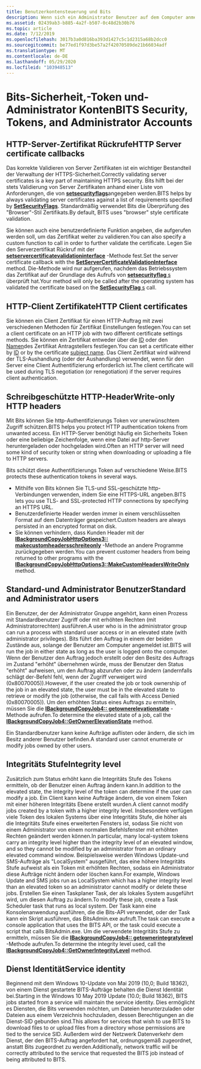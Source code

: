 ```yaml
---
title: Benutzerkontensteuerung und Bits
description: Wenn sich ein Administrator Benutzer auf dem Computer anmeldet, werden zwei Zugriffs Token erstellt. Eine ist ein gefiltertes Standardbenutzer Zugriffs Token, das andere ein vollständiges Administrator Zugriffs Token.
ms.assetid: 02439ab3-b885-4a2f-b507-0c48d2b30b76
ms.topic: article
ms.date: 7/12/2019
ms.openlocfilehash: 3017b3a0d816ba393d1427c5c1d2315a68b2dcc0
ms.sourcegitcommit: be77ed1f97d3be57a2f42070589de21b66034adf
ms.translationtype: MT
ms.contentlocale: de-DE
ms.lasthandoff: 05/29/2020
ms.locfileid: "103948513"
---
```

# <a name="bits-security-tokens-and-administrator-accounts"></a><span data-ttu-id="e0e6c-104">Bits-Sicherheit,-Token und-Administrator Konten</span><span class="sxs-lookup"><span data-stu-id="e0e6c-104">BITS Security, Tokens, and Administrator Accounts</span></span>

## <a name="http-server-certificate-callbacks"></a><span data-ttu-id="e0e6c-105">HTTP-Server-Zertifikat Rückrufe</span><span class="sxs-lookup"><span data-stu-id="e0e6c-105">HTTP Server certificate callbacks</span></span>
<span data-ttu-id="e0e6c-106">Das korrekte Validieren von Server Zertifikaten ist ein wichtiger Bestandteil der Verwaltung der HTTPS-Sicherheit.</span><span class="sxs-lookup"><span data-stu-id="e0e6c-106">Correctly validating server certificates is a key part of maintaining HTTPS security.</span></span> <span data-ttu-id="e0e6c-107">Bits hilft bei der stets Validierung von Server Zertifikaten anhand einer Liste von Anforderungen, die von [**setsecurityflags**](/windows/desktop/api/bits2_5/nf-bits2_5-ibackgroundcopyjobhttpoptions-setsecurityflags)angegeben werden.</span><span class="sxs-lookup"><span data-stu-id="e0e6c-107">BITS helps by always validating server certificates against a list of requirements specified by [**SetSecurityFlags**](/windows/desktop/api/bits2_5/nf-bits2_5-ibackgroundcopyjobhttpoptions-setsecurityflags).</span></span> <span data-ttu-id="e0e6c-108">Standardmäßig verwendet Bits die Überprüfung des "Browser"-Stil Zertifikats.</span><span class="sxs-lookup"><span data-stu-id="e0e6c-108">By default, BITS uses "browser" style certificate validation.</span></span>

<span data-ttu-id="e0e6c-109">Sie können auch eine benutzerdefinierte Funktion angeben, die aufgerufen werden soll, um das Zertifikat weiter zu validieren.</span><span class="sxs-lookup"><span data-stu-id="e0e6c-109">You can also specify a custom function to call in order to further validate the certificate.</span></span> <span data-ttu-id="e0e6c-110">Legen Sie den Serverzertifikat Rückruf mit der [**setservercertificatevalidationinterface**](/windows/desktop/api/Bits10_3/nf-bits10_3-ibackgroundcopyjobhttpoptions3-setservercertificatevalidationinterface) -Methode fest.</span><span class="sxs-lookup"><span data-stu-id="e0e6c-110">Set the server certificate callback with the [**SetServerCertificateValidationInterface**](/windows/desktop/api/Bits10_3/nf-bits10_3-ibackgroundcopyjobhttpoptions3-setservercertificatevalidationinterface) method.</span></span> <span data-ttu-id="e0e6c-111">Die-Methode wird nur aufgerufen, nachdem das Betriebssystem das Zertifikat auf der Grundlage des Aufrufs von [ **setsecurityflag** s](/windows/desktop/api/bits2_5/nf-bits2_5-ibackgroundcopyjobhttpoptions-setsecurityflags) überprüft hat.</span><span class="sxs-lookup"><span data-stu-id="e0e6c-111">Your method will only be called after the operating system has validated the certificate based on the [**SetSecurityFlag** s](/windows/desktop/api/bits2_5/nf-bits2_5-ibackgroundcopyjobhttpoptions-setsecurityflags) call.</span></span> 

## <a name="http-client-certificates"></a><span data-ttu-id="e0e6c-112">HTTP-Client Zertifikate</span><span class="sxs-lookup"><span data-stu-id="e0e6c-112">HTTP Client certificates</span></span>
<span data-ttu-id="e0e6c-113">Sie können ein Client Zertifikat für einen HTTP-Auftrag mit zwei verschiedenen Methoden für Zertifikat Einstellungen festlegen.</span><span class="sxs-lookup"><span data-stu-id="e0e6c-113">You can set a client certificate on an HTTP job with two different certificate settings methods.</span></span> <span data-ttu-id="e0e6c-114">Sie können ein Zertifikat entweder über die [ID](/windows/desktop/api/bits2_5/nf-bits2_5-ibackgroundcopyjobhttpoptions-setclientcertificatebyid) oder den [Namen](/windows/desktop/api/bits2_5/nf-bits2_5-ibackgroundcopyjobhttpoptions-setclientcertificatebyname)des Zertifikat Antragstellers festlegen.</span><span class="sxs-lookup"><span data-stu-id="e0e6c-114">You can set a certificate either by [ID](/windows/desktop/api/bits2_5/nf-bits2_5-ibackgroundcopyjobhttpoptions-setclientcertificatebyid) or by the certificate [subject name](/windows/desktop/api/bits2_5/nf-bits2_5-ibackgroundcopyjobhttpoptions-setclientcertificatebyname).</span></span> <span data-ttu-id="e0e6c-115">Das Client Zertifikat wird während der TLS-Aushandlung (oder der Aushandlung) verwendet, wenn für den Server eine Client Authentifizierung erforderlich ist.</span><span class="sxs-lookup"><span data-stu-id="e0e6c-115">The client certificate will be used during TLS negotiation (or renegotiation) if the server requires client authentication.</span></span>

## <a name="write-only-http-headers"></a><span data-ttu-id="e0e6c-116">Schreibgeschützte HTTP-Header</span><span class="sxs-lookup"><span data-stu-id="e0e6c-116">Write-only HTTP headers</span></span>
<span data-ttu-id="e0e6c-117">Mit Bits können Sie http-Authentifizierungs Token vor unerwünschtem Zugriff schützen.</span><span class="sxs-lookup"><span data-stu-id="e0e6c-117">BITS helps you protect HTTP authentication tokens from unwanted access.</span></span> <span data-ttu-id="e0e6c-118">Ein HTTP-Server benötigt häufig ein Sicherheits Token oder eine beliebige Zeichenfolge, wenn eine Datei auf http-Server heruntergeladen oder hochgeladen wird.</span><span class="sxs-lookup"><span data-stu-id="e0e6c-118">Often an HTTP server will need some kind of security token or string when downloading or uploading a file to HTTP servers.</span></span>

<span data-ttu-id="e0e6c-119">Bits schützt diese Authentifizierungs Token auf verschiedene Weise.</span><span class="sxs-lookup"><span data-stu-id="e0e6c-119">BITS protects these authentication tokens in several ways.</span></span>
* <span data-ttu-id="e0e6c-120">Mithilfe von Bits können Sie TLS-und SSL-geschützte http-Verbindungen verwenden, indem Sie eine HTTPS-URL angeben.</span><span class="sxs-lookup"><span data-stu-id="e0e6c-120">BITS lets you use TLS- and SSL-protected HTTP connections by specifying an HTTPS URL.</span></span>
* <span data-ttu-id="e0e6c-121">Benutzerdefinierte Header werden immer in einem verschlüsselten Format auf dem Datenträger gespeichert.</span><span class="sxs-lookup"><span data-stu-id="e0e6c-121">Custom headers are always persisted in an encrypted format on disk.</span></span>
* <span data-ttu-id="e0e6c-122">Sie können verhindern, dass Kunden Header mit der [**IBackgroundCopyJobHttpOptions3:: makecustomheadersschreiteonly**](/windows/win32/api/Bits10_3/nf-bits10_3-ibackgroundcopyjobhttpoptions3-makecustomheaderswriteonly) -Methode an andere Programme zurückgegeben werden.</span><span class="sxs-lookup"><span data-stu-id="e0e6c-122">You can prevent customer headers from being returned to other programs with the [**IBackgroundCopyJobHttpOptions3::MakeCustomHeadersWriteOnly**](/windows/win32/api/Bits10_3/nf-bits10_3-ibackgroundcopyjobhttpoptions3-makecustomheaderswriteonly) method.</span></span>


## <a name="standard-and-administrator-users"></a><span data-ttu-id="e0e6c-123">Standard-und Administrator Benutzer</span><span class="sxs-lookup"><span data-stu-id="e0e6c-123">Standard and Administrator users</span></span>
<span data-ttu-id="e0e6c-124">Ein Benutzer, der der Administrator Gruppe angehört, kann einen Prozess mit Standardbenutzer Zugriff oder mit erhöhten Rechten (mit Administratorrechten) ausführen.</span><span class="sxs-lookup"><span data-stu-id="e0e6c-124">A user who is in the administrator group can run a process with standard user access or in an elevated state (with administrator privileges).</span></span> <span data-ttu-id="e0e6c-125">Bits führt den Auftrag in einem der beiden Zustände aus, solange der Benutzer am Computer angemeldet ist.</span><span class="sxs-lookup"><span data-stu-id="e0e6c-125">BITS will run the job in either state as long as the user is logged onto the computer.</span></span> <span data-ttu-id="e0e6c-126">Wenn der Benutzer den Auftrag jedoch erstellt oder den Besitz des Auftrags im Zustand "erhöht" übernehmen würde, muss der Benutzer den Status "erhöht" aufweisen, um den Auftrag abzurufen oder zu ändern (andernfalls schlägt der-Befehl fehl, wenn der Zugriff verweigert wird (0x80070005)).</span><span class="sxs-lookup"><span data-stu-id="e0e6c-126">However, if the user created the job or took ownership of the job in an elevated state, the user must be in the elevated state to retrieve or modify the job (otherwise, the call fails with Access Denied (0x80070005)).</span></span> <span data-ttu-id="e0e6c-127">Um den erhöhten Status eines Auftrags zu ermitteln, müssen Sie die [**IBackgroundCopyJob4:: getownerelevationstate**](/windows/desktop/api/Bits3_0/nf-bits3_0-ibackgroundcopyjob4-getownerelevationstate) -Methode aufrufen.</span><span class="sxs-lookup"><span data-stu-id="e0e6c-127">To determine the elevated state of a job, call the [**IBackgroundCopyJob4::GetOwnerElevationState**](/windows/desktop/api/Bits3_0/nf-bits3_0-ibackgroundcopyjob4-getownerelevationstate) method.</span></span>

<span data-ttu-id="e0e6c-128">Ein Standardbenutzer kann keine Aufträge auflisten oder ändern, die sich im Besitz anderer Benutzer befinden.</span><span class="sxs-lookup"><span data-stu-id="e0e6c-128">A standard user cannot enumerate or modify jobs owned by other users.</span></span>

## <a name="integrity-level"></a><span data-ttu-id="e0e6c-129">Integritäts Stufe</span><span class="sxs-lookup"><span data-stu-id="e0e6c-129">Integrity level</span></span>
<span data-ttu-id="e0e6c-130">Zusätzlich zum Status erhöht kann die Integritäts Stufe des Tokens ermitteln, ob der Benutzer einen Auftrag ändern kann.</span><span class="sxs-lookup"><span data-stu-id="e0e6c-130">In addition to the elevated state, the integrity level of the token can determine if the user can modify a job.</span></span> <span data-ttu-id="e0e6c-131">Ein Client kann keine Aufträge ändern, die von einem Token mit einer höheren Integritäts Ebene erstellt wurden.</span><span class="sxs-lookup"><span data-stu-id="e0e6c-131">A client cannot modify jobs created by a token with a higher integrity level.</span></span> <span data-ttu-id="e0e6c-132">Insbesondere verfügen viele Token des lokalen Systems über eine Integritäts Stufe, die höher als die Integritäts Stufe eines erweiterten Fensters ist, sodass Sie nicht von einem Administrator von einem normalen Befehlsfenster mit erhöhten Rechten geändert werden können.</span><span class="sxs-lookup"><span data-stu-id="e0e6c-132">In particular, many local-system tokens carry an integrity level higher than the integrity level of an elevated window, and so they cannot be modified by an administrator from an ordinary elevated command window.</span></span> <span data-ttu-id="e0e6c-133">Beispielsweise werden Windows Update-und SMS-Aufträge als "LocalSystem" ausgeführt, das eine höhere Integritäts Stufe aufweist als ein Token mit erhöhten Rechten, sodass ein Administrator diese Aufträge nicht ändern oder löschen kann.</span><span class="sxs-lookup"><span data-stu-id="e0e6c-133">For example, Windows Update and SMS jobs run as LocalSystem which has a higher integrity level than an elevated token so an administrator cannot modify or delete these jobs.</span></span> <span data-ttu-id="e0e6c-134">Erstellen Sie einen Taskplaner Task, der als lokales System ausgeführt wird, um diesen Auftrag zu ändern.</span><span class="sxs-lookup"><span data-stu-id="e0e6c-134">To modify these job, create a Task Scheduler task that runs as local system.</span></span> <span data-ttu-id="e0e6c-135">Der Task kann eine Konsolenanwendung ausführen, die die Bits-API verwendet, oder der Task kann ein Skript ausführen, das BitsAdmin.exe aufruft.</span><span class="sxs-lookup"><span data-stu-id="e0e6c-135">The task can execute a console application that uses the BITS API, or the task could execute a script that calls BitsAdmin.exe.</span></span> <span data-ttu-id="e0e6c-136">Um die verwendete Integritäts Stufe zu ermitteln, müssen Sie die [**IBackgroundCopyJob4:: getownerintegratylevel**](/windows/desktop/api/Bits3_0/nf-bits3_0-ibackgroundcopyjob4-getownerintegritylevel) -Methode aufrufen.</span><span class="sxs-lookup"><span data-stu-id="e0e6c-136">To determine the integrity level used, call the [**IBackgroundCopyJob4::GetOwnerIntegrityLevel**](/windows/desktop/api/Bits3_0/nf-bits3_0-ibackgroundcopyjob4-getownerintegritylevel) method.</span></span>

## <a name="service-identity"></a><span data-ttu-id="e0e6c-137">Dienst Identität</span><span class="sxs-lookup"><span data-stu-id="e0e6c-137">Service identity</span></span>
<span data-ttu-id="e0e6c-138">Beginnend mit dem Windows 10-Update von Mai 2019 (10,0; Build 18362), von einem Dienst gestartete BITS-Aufträge behalten die Dienst Identität bei.</span><span class="sxs-lookup"><span data-stu-id="e0e6c-138">Starting in the Windows 10 May 2019 Update (10.0; Build 18362), BITS jobs started from a service will maintain the service identity.</span></span> <span data-ttu-id="e0e6c-139">Dies ermöglicht es Diensten, die Bits verwenden möchten, um Dateien herunterzuladen oder Dateien aus einem Verzeichnis hochzuladen, dessen Berechtigungen an die Dienst-SID gebunden sind.</span><span class="sxs-lookup"><span data-stu-id="e0e6c-139">This allows for services that wish to use BITS to download files to or upload files from a directory whose permissions are tied to the service SID.</span></span> <span data-ttu-id="e0e6c-140">Außerdem wird der Netzwerk Datenverkehr dem Dienst, der den BITS-Auftrag angefordert hat, ordnungsgemäß zugeordnet, anstatt Bits zugeordnet zu werden.</span><span class="sxs-lookup"><span data-stu-id="e0e6c-140">Additionally, network traffic will be correctly attributed to the service that requested the BITS job instead of being attributed to BITS.</span></span>

 




